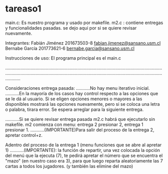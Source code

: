 # tareaso1

main.c:  Es nuestro programa y usado por makefile.
m2.c : contiene entregas y funcionalidades pasadas. se dejo aqui por si se quiere
revisar nuevamente. 

Integrantes:
Fabián Jiménez  201673503-8	fabian.jimenez@sansano.usm.cl
Bernabe García	201773621-6	bernabe.garcia@sansano.usm.cl


Instrucciones de uso:
El programa principal es el main.c





....................................................................................................................................................................................................................................................................

Consideraciones entrega pasada:
...........No hay menu iterativo inicial.
...........En la mayoría de los casos hay control respecto a las opciones que se le dá al usuario. Si se eligen opciones menores o mayores a las disponibles mostrará las opciones nuevamente, pero si se coloca una letra o palabra, tirara error. Se espera arreglar para la siguiente entrega.

...........Si se quiere revisar entrega pasada m2.c habrá que ejecutarlo sin makefile.
m2 comienza con menu: entrega 2 presionar 2, entrega 1 presionar 1.
...........(IMPORTANTE)Para salir del proceso de la entrega 2, apretar control+z.

Adentro del proceso de la entrega 1 (menu funciones que se abre al apretar 1)
...........(IMPORTANTE): la función de repartir, una vez colocada la opción del menú que la ejecuta (7), te pedirá apretar el número que se encuentra el "mazo" (en nuestro caso era 3), para que luego reparta aleatoriamente las 7 cartas a todos los jugadores. (y también las elimine del mazo)


